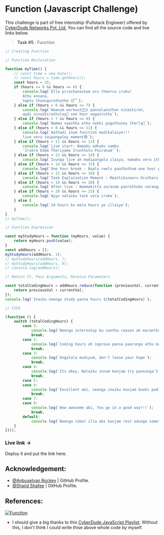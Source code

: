 # Function (Javascript Challenge)
This challenge is part of free internship (Fullstack Engineer) offered by [CyberDude Networks Pvt. Ltd.](https://cyberdudenetworks.com) You can find all the source code and live links below.

> **Task #5** : Function
> 
>  

```js
// Creating Function

// Function Declaration

function myTime() {
    // const time = new Date();
    // const hours = time.getHours();
    const hours = 25;
    if (hours >= 0 && hours <= 6) {
        console.log(`Ella pirachanaikum oru theervu iruku! 
        Athu ennana,
        Saptu thoongurathutha 😴`);
    } else if (hours > 6 && hours <= 7) {
        console.log(`Naanum workout🤸🏼‍♀️ pannalanuthan ninaikiren, 
        apdi ninaikirathuley🤔 one hour aagaituthu`);
    } else if (hours > 7 && hours <= 8) {
        console.log(`Namma vaazhka etha nokki poguthuney therla🤔`);
    } else if (hours > 8 && hours <= 11) {
        console.log(`Aathadi inum function mudikalaiye!!!
        live vera vaipangaley moment😨`);
    } else if (hours > 11 && hours <= 13) {
        console.log(`Live start: Namaku edhuku vambu 
        'Irukra Edam Theriyama Irunthutu Poiranum'`);
    } else if (hours > 13 && hours <= 14) {
        console.log(`Ivunga live ah mudipangala ilaiya, namaku vera ithuku apro pona hostel ah food thara maattangaley`);
    } else if (hours > 14 && hours <= 15) {
        console.log(`One hour break : Naalu reels paathathum one hour ponathey therla, sari povom`);
    } else if (hours > 15 && hours <= 18) {
        console.log(`Task Explaination Moment : Maattikinaaru Orutharu 😆 Ivara Kaapathanum Kartharu 😆`);
    } else if (hours > 18 && hours <= 20) {
        console.log(`After live : Nammakitta sarasam panrathuke varangaya (only for swetha)`);
    } else if (hours > 20 && hours <= 23) {
        console.log(`Ayyo nalaiku task vera iruke`);
    } else {
        console.log(`24 hours ku mela hours ye illaiye`);
    }
}
// myTime();

// Function Expression

const myStudyHours = function (myHours, value) {
    return myHours.push(value);
}
const addHours = [];
myStudyHours(addHours, 1);
// myStudyHours(addHours, );
// myStudyHours(addHours, 9);
// console.log(addHours);

// Return It, Pass Arguments, Receive Parameters

const totalCodingHours = addHours.reduce(function (previousVal, currentVal) {
    return previousVal + currentVal;
});
console.log(`Inaiku neenga study panna hours ${totalCodingHours}`);

// IIFE

(function () {
    switch (totalCodingHours) {
        case 1:
            console.log('Neenga internship ku vantha reason ah maranthutu poringanu ninaikiren');
            break;
        case 2:
            console.log(`Coding hours ah improve panna paarunga athu mattumtha ungaluku help pannum`);
            break;
        case 3:
            console.log(`Ungalala mudiyum, don't loose your hope`);
            break;
        case 4:
            console.log('Its okey, Nalaiku innum konjam try pannunga');
            break;
        case 5:
        case 6:
            console.log(`Excellent abi, neenga inaiku konjam books padikalam`);
            break;
        case 7:
        case 8:
            console.log(`Wow awesome abi, You go in a good way!!!`);
            break;
        default:
            console.log(`Neenga robot illa abi konjam rest edunga sometimes`);
    }
})();

```

### Live link -> 
Deploy it and put the link here.


## Acknowledgement:
 - [@Anbuselvan Rockey](https://github.com/anburocky3) | GitHub Profile.
 - [@Shajid Shafee](https://github.com/mshajid) | GitHub Profile.

## References:

[![Function](http://img.youtube.com/vi/OuUqS8Po5ps/0.jpg)](http://www.youtube.com/watch?v=OuUqS8Po5ps "Function")

- I should give a big thanks to this [CyberDude JavaScript Playlist](https://www.youtube.com/playlist?list=PL73Obo20O_7ihsIM5K-hHYPrcqkkdQcLa). Without this, I don't think I could write thise above whole code by myself. 
